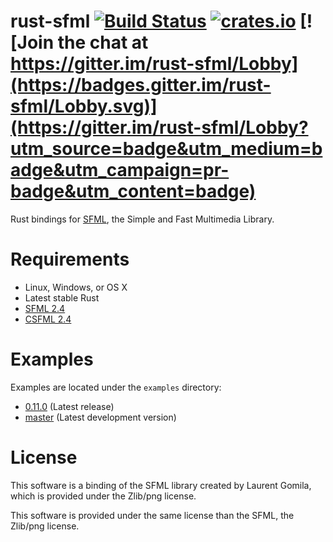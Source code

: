 rust-sfml [![Build Status](https://api.travis-ci.org/jeremyletang/rust-sfml.png?branch=master)](https://travis-ci.org/jeremyletang/rust-sfml) [![crates.io](http://meritbadge.herokuapp.com/sfml)](https://crates.io/crates/sfml) [![Join the chat at https://gitter.im/rust-sfml/Lobby](https://badges.gitter.im/rust-sfml/Lobby.svg)](https://gitter.im/rust-sfml/Lobby?utm_source=badge&utm_medium=badge&utm_campaign=pr-badge&utm_content=badge)
=========

Rust bindings for [SFML](http://www.sfml-dev.org), the Simple and Fast Multimedia Library.

Requirements
=============

- Linux, Windows, or OS X
- Latest stable Rust
- [SFML 2.4](http://www.sfml-dev.org/download.php)
- [CSFML 2.4](http://www.sfml-dev.org/download/csfml/)

Examples
=============
Examples are located under the `examples` directory:

- [0.11.0](https://github.com/jeremyletang/rust-sfml/tree/v0.11.0/examples) (Latest release)
- [master](https://github.com/jeremyletang/rust-sfml/tree/master/examples) (Latest development version)

License
=======

This software is a binding of the SFML library created by Laurent Gomila, which is provided under the Zlib/png license.

This software is provided under the same license than the SFML, the Zlib/png license.
